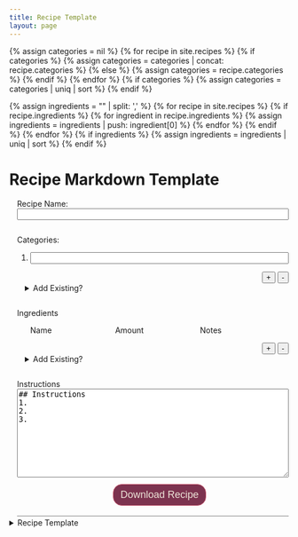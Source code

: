 ```yaml
---
title: Recipe Template
layout: page
---
```

{% assign categories = nil %}
{% for recipe in site.recipes %}
{% if categories %}
    {% assign categories = categories | concat: recipe.categories %}
{% else %}
    {% assign categories = recipe.categories %}
{% endif %}
{% endfor %}
{% if categories %}
{% assign categories = categories | uniq | sort %}
{% endif %}

{% assign ingredients = "" | split: ',' %}
{% for recipe in site.recipes %}
    {% if recipe.ingredients %}
    {% for ingredient in recipe.ingredients %}
        {% assign ingredients = ingredients | push: ingredient[0] %}
    {% endfor %}
    {% endif %}
{% endfor %}
{% if ingredients %}
{% assign ingredients = ingredients | uniq | sort %}
{% endif %}

<h1>Recipe Markdown Template</h1>
<div style="margin-left: 1em; margin-bottom: 3px; padding-bottom: 6px; border-bottom: 1px solid grey">
    <p>
    </p>
    <label>Recipe Name:</label>
    <input id="wizard.name" style="width: 100%; margin-bottom: 2em;">
    <label>Categories:</label>
    <ol id="wizard.categories">
        <li><input style="width:100%;"></li>
    </ol>
    <div style="text-align: right">
        <button onclick="wizard.categories.add()">+</button>
        <button onclick="wizard.categories.remove()">-</button>
    </div>
    <details style="margin-left: 1em; margin-right: 1em; margin-bottom: 2em;">
        <summary>Add Existing?</summary>
        <div>
        {% for cat in categories %}
        <button onclick="wizard.categories.addExisting('{{cat}}')">{{cat}}</button>
        {% endfor %}
        </div>
    </details>
    <label>Ingredients</label>
    <ol id="wizard.ingredients" start=0 type=1>
        <li style="list-style-type: none;">
            <div style="width: 32%; display: inline-block;">Name</div>
            <div style="width: 32%; display: inline-block;">Amount</div>
            <div style="width: 32%; display: inline-block;">Notes</div>
        </li>
    </ol>
    <div style="text-align: right">
        <button onclick="wizard.ingredients.add()">+</button>
        <button onclick="wizard.ingredients.remove()">-</button>
    </div>
    <details style="margin-left: 1em; margin-right: 1em; margin-bottom: 2em;">
        <summary>Add Existing?</summary>
        <div>
        {% for i in ingredients %}
        <button onclick="wizard.ingredients.addExisting('{{i}}', '', '')">{{i}}</button>
        {% endfor %}
        </div>
    </details>
    <label>Instructions</label>
    <textarea id="wizard.instructions" style="resize: vertical; width:100%; min-height: 12em;">
## Instructions
1. 
2.
3.</textarea>
    <div style="text-align: center; padding: 12px; width: 100%;">
        <button style="background-color: #7c334f; color: #ece4d8; border: 1px solid #c7556c; border-radius: 16px; font-size: large; padding: 8px 12px;" onclick="wizard.downloadMd();">Download Recipe</button>
    </div>
</div>

<details>
    <summary>Recipe Template</summary>
    <div>
        <p>
            The following is a <a href="https://www.markdownguide.org/basic-syntax/" target="_blank">markdown</a> template to creating recipes compatible with this site. Simply copy this and save it as a plain text file. 
        </p>
        <textarea  id="result" style="resize: vertical; width:100%; min-height: 32em;"></textarea >
        <div style="text-align: center; padding: 12px; width: 100%;">
            <button style="background-color: #7c334f; color: #ece4d8; border: 1px solid #c7556c; border-radius: 16px; font-size: large; padding: 8px 12px;" onclick="wizard.updateMd();">Update Template from Recipe</button>
        </div>
    </div>
</details>

<script>
    var wizard = {
        getMd: function() {
            var cats = this.categories.get();
            var catstring = "";
            for (var i = 0; i < cats.length; i++) {
                catstring += "- " + cats[i] + "\n";
            }
            var is = this.ingredients.get();
            var istring = "";
            for (var i = 0; i < is.length; i++) {
                istring += "  " + is[i] + "\n";
            }
return `---
title: ${this.getName()}
categories:
${catstring}
ingredients:
${istring}
---
${this.getInstructions()}`;
        },
        updateMd: function() {
            var md = this.getMd();

            document.getElementById("result").value = md;
        },
        downloadMd: function() {
            var filename = this.getName() + ".md";
            var text = this.getMd();

            var element = document.createElement('a');
            element.setAttribute('href', 'data:text/plain;charset=utf-8,' + encodeURIComponent(text));
            element.setAttribute('download', filename);
            element.style.display = 'none';
            document.body.appendChild(element);

            element.click();

            document.body.removeChild(element)
        },
        getName: function() {
            return document.getElementById("wizard.name").value;
        },
        getInstructions: function() {
            return document.getElementById("wizard.instructions").value;
        },
        categories: {
            add: function() {
                var cats = document.getElementById("wizard.categories");
                var li = document.createElement("li");
                li.innerHTML = "<input style=\"width:100%;\">";
                cats.appendChild(li);
                return li;
            },
            remove: function() {
                var select = document.getElementById("wizard.categories");
                select.removeChild(select.lastChild);
            },
            addExisting: function(name) {
                var cats = document.getElementById("wizard.categories");
                var li = document.createElement("li");
                li.innerHTML = "<input style=\"width:100%;\" value=" + name + ">";
                cats.appendChild(li);
                return li;
            },
            get: function() {
                var cats = document.getElementById("wizard.categories");
                var listOfCats = cats.querySelectorAll("input");
                var finalList = [];
                if (listOfCats) {
                    for (var i = 0; i < listOfCats.length; i++) {
                        var c = listOfCats[i].value;
                        if (c == null || c == "") {
                            continue;
                        } 
                        finalList.push(c);
                    }
                }
                return finalList;
            }
        },
        ingredients: {
            add: function(){
                var cats = document.getElementById("wizard.ingredients");
                var li = document.createElement("li");
                li.innerHTML = 
`<div style="width: 32%; display: inline-block;"><input style=\"width:100%;\"></div>
<div style="width: 32%; display: inline-block;"><input style=\"width:100%;\"></div>
<div style="width: 32%; display: inline-block;"><input style=\"width:100%;\"></div>`;
                cats.appendChild(li);
                return li;
            },
            remove: function() {
                var select = document.getElementById("wizard.ingredients");
                if (select.childElementCount > 1) {
                    select.removeChild(select.lastChild);
                }
            },
            addExisting: function(name, amount, note){
                var cats = document.getElementById("wizard.ingredients");
                var li = document.createElement("li");
                li.innerHTML = 
`<div style="width: 32%; display: inline-block;"><input style=\"width:100%;\" value=\"${name}\"></div>
<div style="width: 32%; display: inline-block;"><input style=\"width:100%;\" value=\"${amount}\"></div>
<div style="width: 32%; display: inline-block;"><input style=\"width:100%;\" value=\"${note}\"></div>`;
                cats.appendChild(li);
                return li;
            },
            get: function() {
                var cats = document.getElementById("wizard.ingredients");
                var listOfCats = cats.querySelectorAll("li");
                var finalList = [];
                if (listOfCats) {
                    for (var i = 1; i < listOfCats.length; i++) {
                        var row = listOfCats[i];
                        var inputs = row.querySelectorAll("input");
                        
                        if (inputs == null || inputs.length < 1)
                            continue;

                        var name = inputs[0].value;
                        if (name == null || name == "") {
                            continue;
                        } 
                        var amt = "";
                        var inst = "";
                        if (inputs.length >= 2) {
                            amt = inputs[1].value;
                        }
                        if (inputs.length >= 3) {
                            inst = inputs[2].value;
                        }
                         
                        if (inst != null && inst.length > 0) {
                            finalList.push(`${name}: ${amt}, ${inst}`);
                        } else {
                            finalList.push(`${name}: ${amt}`);
                        }
                    }
                }
                return finalList;
            }
        }
    };
    window.wizard = wizard;
</script>